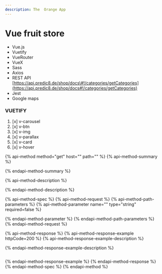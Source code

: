 ```yaml
---
description: The  Orange App
---
```


# Vue fruit store

* Vue.js
* Vuetify
* VueRouter
* VueX
* Sass
* Axios
* REST API [https://api.predic8.de/shop/docs\#!/categories/getCategories](https://api.predic8.de/shop/docs#!/categories/getCategories)
* Jest
* Google maps

### VUETIFY

1. [x] v-carousel
2. [x] v-btn
3. [x] v-img
4. [x] v-parallax
5. [x] v-card
6. [x] v-hover

{% api-method method="get" host="" path="" %}
{% api-method-summary %}

{% endapi-method-summary %}

{% api-method-description %}

{% endapi-method-description %}

{% api-method-spec %}
{% api-method-request %}
{% api-method-path-parameters %}
{% api-method-parameter name="" type="string" required=false %}

{% endapi-method-parameter %}
{% endapi-method-path-parameters %}
{% endapi-method-request %}

{% api-method-response %}
{% api-method-response-example httpCode=200 %}
{% api-method-response-example-description %}

{% endapi-method-response-example-description %}

```

```
{% endapi-method-response-example %}
{% endapi-method-response %}
{% endapi-method-spec %}
{% endapi-method %}


